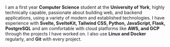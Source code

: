 I am a first year **Computer Science** student at the **University of York**, highly technically capable, passionate about building web, and backend applications, using a variety of modern and established technologies. I have experience with **Svelte, SvelteKit, Tailwind CSS, Python, JavaScript, Flask, PostgreSQL** and am comfortable with cloud platforms like **AWS, and GCP** through the projects I have worked on. I also use **Linux and Docker** regularly, and **Git** with every project.


<!---
Kayetic/Kayetic is a ✨ special ✨ repository because its `README.md` (this file) appears on your GitHub profile.
You can click the Preview link to take a look at your changes.
--->
